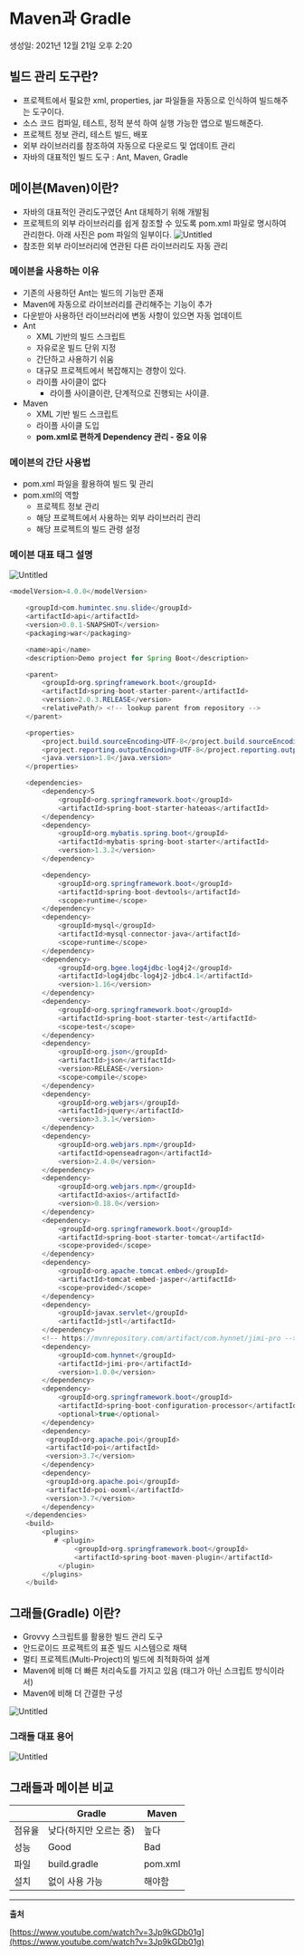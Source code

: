 # Maven과 Gradle

생성일: 2021년 12월 21일 오후 2:20

## 빌드 관리 도구란?

- 프로젝트에서 필요한 xml, properties, jar 파일들을 자동으로 인식하여 빌드해주는 도구이다.
- 소스 코드 컴파일, 테스트, 정적 분석 하여 실행 가능한 앱으로 빌드해준다.
- 프로젝트 정보 관리, 테스트 빌드, 배포
- 외부 라이브러리를 참조하여 자동으로 다운로드 및 업데이트 관리
- 자바의 대표적인 빌드 도구 : Ant, Maven, Gradle

## 메이븐(Maven)이란?

- 자바의 대표적인 관리도구였던 Ant 대체하기 위해 개발됨
- 프로젝트의 외부 라이브러리를 쉽게 참조할 수 있도록 pom.xml 파일로 명시하여 관리한다. 아래 사진은 pom 파일의 일부이다.
  ![Untitled](./Maven과Gradle/Untitled.png)
- 참조한 외부 라이브러리에 연관된 다른 라이브러리도 자동 관리

### 메이븐을 사용하는 이유

- 기존의 사용하던 Ant는 빌드의 기능만 존재
- Maven에 자동으로 라이브러리를 관리해주는 기능이 추가
- 다운받아 사용하던 라이브러리에 변동 사항이 있으면 자동 업데이트
- Ant
  - XML 기반의 빌드 스크립트
  - 자유로운 빌드 단위 지정
  - 간단하고 사용하기 쉬움
  - 대규모 프로젝트에서 복잡해지는 경향이 있다.
  - 라이플 사이클이 없다
    - 라이플 사이클이란, 단계적으로 진행되는 사이클.
- Maven
  - XML 기반 빌드 스크립트
  - 라이플 사이클 도입
  - **pom.xml로 편하게 Dependency 관리 - 중요 이유**

### 메이븐의 간단 사용법

- pom.xml 파일을 활용하여 빌드 및 관리
- pom.xml의 역할
  - 프로젝트 정보 관리
  - 해당 프로젝트에서 사용하는 외부 라이브러리 관리
  - 해당 프로젝트의 빌드 관령 설정

### 메이븐 대표 태그 설명

![Untitled](Maven%E1%84%80%E1%85%AA%20Gradle%20db3230e6d9284c4cadf466b8e6f8f5c3/Untitled%201.png)

```java
<modelVersion>4.0.0</modelVersion>

    <groupId>com.humintec.snu.slide</groupId>
    <artifactId>api</artifactId>
    <version>0.0.1-SNAPSHOT</version>
    <packaging>war</packaging>

    <name>api</name>
    <description>Demo project for Spring Boot</description>

    <parent>
        <groupId>org.springframework.boot</groupId>
        <artifactId>spring-boot-starter-parent</artifactId>
        <version>2.0.3.RELEASE</version>
        <relativePath/> <!-- lookup parent from repository -->
    </parent>

    <properties>
        <project.build.sourceEncoding>UTF-8</project.build.sourceEncoding>
        <project.reporting.outputEncoding>UTF-8</project.reporting.outputEncoding>
        <java.version>1.8</java.version>
    </properties>

    <dependencies>
        <dependency>S
            <groupId>org.springframework.boot</groupId>
            <artifactId>spring-boot-starter-hateoas</artifactId>
        </dependency>
        <dependency>
            <groupId>org.mybatis.spring.boot</groupId>
            <artifactId>mybatis-spring-boot-starter</artifactId>
            <version>1.3.2</version>
        </dependency>

        <dependency>
            <groupId>org.springframework.boot</groupId>
            <artifactId>spring-boot-devtools</artifactId>
            <scope>runtime</scope>
        </dependency>
        <dependency>
            <groupId>mysql</groupId>
            <artifactId>mysql-connector-java</artifactId>
            <scope>runtime</scope>
        </dependency>
		<dependency>
		    <groupId>org.bgee.log4jdbc-log4j2</groupId>
		    <artifactId>log4jdbc-log4j2-jdbc4.1</artifactId>
		    <version>1.16</version>
 		</dependency>
        <dependency>
            <groupId>org.springframework.boot</groupId>
            <artifactId>spring-boot-starter-test</artifactId>
            <scope>test</scope>
        </dependency>
        <dependency>
            <groupId>org.json</groupId>
            <artifactId>json</artifactId>
            <version>RELEASE</version>
            <scope>compile</scope>
        </dependency>
        <dependency>
            <groupId>org.webjars</groupId>
            <artifactId>jquery</artifactId>
            <version>3.3.1</version>
        </dependency>
        <dependency>
            <groupId>org.webjars.npm</groupId>
            <artifactId>openseadragon</artifactId>
            <version>2.4.0</version>
        </dependency>
        <dependency>
            <groupId>org.webjars.npm</groupId>
            <artifactId>axios</artifactId>
            <version>0.18.0</version>
        </dependency>
		<dependency>
			<groupId>org.springframework.boot</groupId>
			<artifactId>spring-boot-starter-tomcat</artifactId>
			<scope>provided</scope>
		</dependency>
		<dependency>
			<groupId>org.apache.tomcat.embed</groupId>
			<artifactId>tomcat-embed-jasper</artifactId>
			<scope>provided</scope>
		</dependency>
		<dependency>
			<groupId>javax.servlet</groupId>
			<artifactId>jstl</artifactId>
		</dependency>
		<!-- https://mvnrepository.com/artifact/com.hynnet/jimi-pro -->
		<dependency>
		    <groupId>com.hynnet</groupId>
		    <artifactId>jimi-pro</artifactId>
		    <version>1.0.0</version>
		</dependency>
		<dependency>
			<groupId>org.springframework.boot</groupId>
			<artifactId>spring-boot-configuration-processor</artifactId>
			<optional>true</optional>
		</dependency>
		<dependency>
		 <groupId>org.apache.poi</groupId>
		 <artifactId>poi</artifactId>
		 <version>3.7</version>
		</dependency>
		<dependency>
		 <groupId>org.apache.poi</groupId>
		 <artifactId>poi-ooxml</artifactId>
		 <version>3.7</version>
		</dependency>
    </dependencies>
    <build>
        <plugins>
           # <plugin>
                <groupId>org.springframework.boot</groupId>
                <artifactId>spring-boot-maven-plugin</artifactId>
            </plugin>
        </plugins>
    </build>
```

## 그래들(Gradle) 이란?

- Grovvy 스크립트를 활용한 빌드 관리 도구
- 안드로이드 프로젝트의 표준 빌드 시스템으로 채택
- 멀티 프로젝트(Multi-Project)의 빌드에 최적화하여 설계
- Maven에 비해 더 빠른 처리속도를 가지고 있음 (태그가 아닌 스크립트 방식이라서)
- Maven에 비해 더 간결한 구성

![Untitled](Maven%E1%84%80%E1%85%AA%20Gradle%20db3230e6d9284c4cadf466b8e6f8f5c3/Untitled%202.png)

### 그래들 대표 용어

![Untitled](Maven%E1%84%80%E1%85%AA%20Gradle%20db3230e6d9284c4cadf466b8e6f8f5c3/Untitled%203.png)

## 그래들과 메이븐 비교

|        | Gradle                 | Maven   |
| ------ | ---------------------- | ------- |
| 점유율 | 낮다(하지만 오르는 중) | 높다    |
| 성능   | Good                   | Bad     |
| 파일   | build.gradle           | pom.xml |
| 설치   | 없이 사용 가능         | 해야함  |

---

**출처**

[https://www.youtube.com/watch?v=3Jp9kGDb01g](https://www.youtube.com/watch?v=3Jp9kGDb01g)
